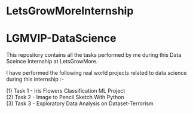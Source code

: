# LetsGrowMoreInternship
# LGMVIP-DataScience
This repository contains all the tasks performed by me during this Data Sceince Internship at LetsGrowMore.

I have performed the following real world projects related to data science during this internship :-

(1) Task 1 - Iris Flowers Classification ML Project <br/>
(2) Task 2 - Image to Pencil Sketch With Python <br/>
(3) Task 3 - Exploratory Data Analysis on Dataset-Terrorism


